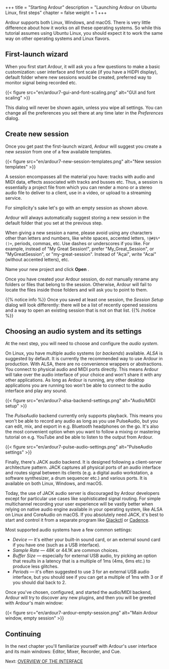 +++
title = "Starting Ardour"
description = "Launching Ardour on Ubuntu Linux, first steps"
chapter = false
weight = 1
+++

Ardour supports both Linux, Windows, and macOS. There is very little difference about how it works on all these operating systems. So while this tutorial assumes using Ubuntu Linux, you should expect it to work the same way on other operating systems and Linux flavors.

## First-launch wizard

When you first start Ardour, it will ask you a few questions to make a basic customization: user interface and font scale (if you have a HiDPI display), default folder where new sessions would be created, preferred way to monitor signal being recorded etc.

{{< figure src="en/ardour7-gui-and-font-scaling.png" alt="GUI and font scaling" >}}

This dialog will never be shown again, unless you wipe all settings. You can change all the preferences you set there at any time later in the _Preferences_ dialog.

## Create new session

Once you get past the first-launch wizard, Ardour will suggest you create a new _session_ from one of a few available templates.

{{< figure src="en/ardour7-new-session-templates.png" alt="New session templates" >}}

A session encompasses all the material you have: tracks with audio and MIDI data, effects associated with tracks and busses etc. Thus, a session is essentially a project file from which you can render a mono or a stereo audio file to deliver to a client, use in a video, or upload to a streaming service.

For simplicity's sake let's go with an empty session as shown above.

Ardour will always automatically suggest storing a new session in the default folder that you set at the previous step.

When giving a new session a name, please avoid using any characters other than letters and numbers, like white spaces, accented letters, `!@#$%*()+`, periods, commas, etc. Use dashes or underscores if you like. For example, instead of "My Great Session!", prefer "My_Great_Session", or "MyGreatSession", or "my-great-session". Instead of "Açaí", write "Acai" (without accented letters), etc.

Name your new project and click **Open** .

Once you have created your Ardour session, do _not_ manually rename any folders or files that belong to the session. Otherwise, Ardour will fail to locate the files inside those folders and will ask you to point to them.

{{% notice info %}}
Once you saved at least one session, the _Session Setup_ dialog will look differently: there will be a list of recently opened sessions and a way to open an existing session that is not on that list.
{{% /notice %}}

## Choosing an audio system and its settings

At the next step, you will need to choose and configure the _audio system_.

On Linux, you have multiple audio systems (or _backends_) available. _ALSA_ is
suggested by default. It is currently the recommended way to use Ardour in
production. With ALSA, there are no convenience wrappers or abstractions. You
connect to physical audio and MIDI ports directly. This means Ardour will take
over the audio interface of your choice and won't share it with any other
applications. As long as Ardour is running, any other desktop applications you
are running too won't be able to connect to the audio interface and play any
sound.

{{< figure src="en/ardour7-alsa-backend-settings.png" alt="Audio/MIDI setup" >}}

The _PulseAudio_ backend currently only supports playback. This means you won't
be able to record any audio as long as you use PulseAudio, but you can edit,
mix, and export in e.g. Bluetooth headphones on the go. It's also the most
convenient option when you want to follow a mixing or mastering tutorial on e.g.
YouTube and be able to listen to the output from Ardour.

{{< figure src="en/ardour7-pulse-audio-settings.png" alt="PulseAudio settings" >}}

Finally, there's JACK audio backend. It is designed following a client-server
architecture pattern. JACK captures all physical ports of an audio interface and
routes signal between its clients (e.g. a digital audio workstation, a software
synthesizer, a drum sequencer etc.) and various ports. It is available on both
Linux, Windows, and macOS.

Today, the use of JACK audio server is discouraged by Ardour developers except
for particular use cases like sophisticated signal routing. For simple
multichannel recording your user experience will be vastly better when relying
on native audio engine available in your operating system, like ALSA on Linux
and CoreAudio on macOS. If you absolutely need JACK, it's best to start and
control it from a separate program like
[Qjackctl](https://qjackctl.sourceforge.io/) or
[Cadence](https://kx.studio/Applications:Cadence).

Most supported audio systems have a few common settings:

- _Device_ — it's either your built-in sound card, or an external sound card if
you have one (such as a USB interface).
- _Sample Rate_ — 48K or 44.1K are common choices.
- _Buffer Size_ — especially for external USB audio, try picking an option that
results in a latency that is a multiple of 1ms (4ms, 6ms etc.) to produce less glitches.
- _Periods_ — it's often suggested to use 3 for an external USB audio interface,
but you should see if you can get a multiple of 1ms with 3 or if you should dial
back to 2.

Once you've chosen, configured, and started the audio/MIDI backend, Ardour will
try to discover any new plugins, and then you will be greeted with Ardour's main
window:

{{< figure src="en/ardour7-ardour-empty-session.png" alt="Main Ardour window, empty session" >}}

## Continuing

In the next chapter you'll familiarize yourself with Ardour's user interface and its main windows: Editor, Mixer, Recorder, and Cue.

Next: [OVERVIEW OF THE INTERFACE](../overview-of-the-interface)
